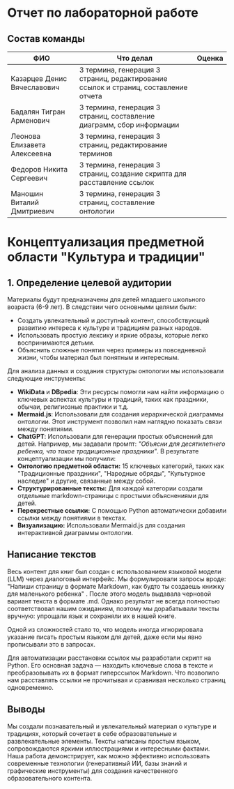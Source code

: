 # Отчет по лабораторной работе

## Состав команды

| ФИО         | Что делал           | Оценка |
|-------------|----------------|--------|
| Казарцев Денис Вячеславович|3 термина, генерация 3 страниц, редактирование ссылок и страниц, составление отчета|      |
| Бадалян Тигран Арменович|3 термина, генерация 3 страниц, составление диаграмм, сбор информации| |
| Леонова Елизавета Алексеевна|3 термина, генерация 3 страниц, редактирование терминов|  |
| Федоров Никита Сергеевич|3 термина, генерация 3 страниц, создание скрипта для расставление ссылок| |
| Маношин Виталий Дмитриевич|3 термина, генерация 3 страниц, составление онтологии| |

# Концептуализация предметной области "Культура и традиции"

## 1. Определение целевой аудитории
Материалы будут предназначены для детей младшего школьного возраста (6-9 лет). В следствии чего основными целями были:

- Создать увлекательный и доступный контент, способствующий развитию интереса к культуре и традициям разных народов.
- Использовать простую лексику и яркие образы, которые легко воспринимаются детьми.
- Объяснить сложные понятия через примеры из повседневной жизни, чтобы материал был понятным и интересным.

Для анализа данных и создания структуры онтологии мы использовали следующие инструменты:

- **WikiData** и **DBpedia**: Эти ресурсы помогли нам найти информацию о ключевых аспектах культуры и традиций, таких как праздники, обычаи, религиозные практики и т.д.
- **Mermaid.js**: Использовали для создания иерархической диаграммы онтологии. Этот инструмент позволил нам наглядно показать связи между понятиями.
- **ChatGPT**: Использовали для генерации простых объяснений для детей. Например, мы задавали промпт: *"Объясни для десятилетнего ребенка, что такое традиционные праздники"*.
В результате концептуализации мы получили:
- **Онтологию предметной области:** 15 ключевых категорий, таких как "Традиционные праздники", "Народные обряды", "Культурное наследие" и другие, связанные между собой.
- **Структурированные тексты:** Для каждой категории создали отдельные markdown-страницы с простыми объяснениями для детей.
- **Перекрестные ссылки:** С помощью Python автоматически добавили ссылки между понятиями в текстах.
- **Визуализацию:** Использовали Mermaid.js для создания интерактивной диаграммы онтологии.

## Написание текстов
Весь контент для книг был создан с использованием языковой модели (LLM) через диалоговый интерфейс. Мы формулировали запросы вроде: "Напиши страницу в формате Markdown, как будто ты создаешь книжку для маленького ребенка" . После этого модель выдавала черновой вариант текста в формате .md. Однако результат не всегда полностью соответствовал нашим ожиданиям, поэтому мы дорабатывали тексты вручную: упрощали язык и сохраняли их в нашей книге.

Одной из сложностей стало то, что модель иногда игнорировала указание писать простым языком для детей, даже если мы явно прописывали это в запросах.

Для автоматизации расстановки ссылок мы разработали скрипт на Python. Его основная задача — находить ключевые слова в тексте и преобразовывать их в формат гиперссылок Markdown. Что позволило нам расставлять ссылки не прочитывая и сравнивая несколько страниц одновременно.

## Выводы

Мы создали познавательный и увлекательный материал о культуре и традициях, который сочетает в себе образовательные и развлекательные элементы. Тексты написаны простым языком, сопровождаются яркими иллюстрациями и интересными фактами. Наша работа демонстрирует, как можно эффективно использовать современные технологии (генеративный ИИ, базы знаний и графические инструменты) для создания качественного образовательного контента.